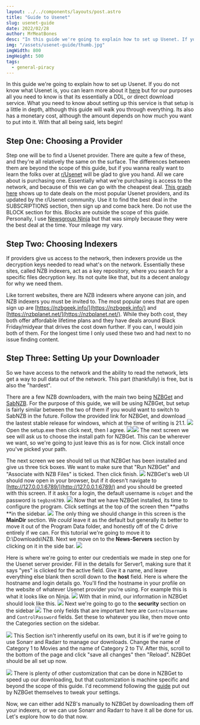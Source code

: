 ```yaml
---
layout: ../../components/layouts/post.astro
title: "Guide to Usenet"
slug: usenet-guide
date: 2022/02/28
author: MrMeatBones
desc: "In this guide we're going to explain how to set up Usenet. If you do not know what Usenet is, you can learn more about it here but for our purposes all you need to know is that its essentially a DDL, or direct download service."
img: "/assets/usenet-guide/thumb.jpg"
imgWidth: 800
imgHeight: 500
tags:
  - general-piracy
---
```


In this guide we're going to explain how to set up Usenet. If you do not know what Usenet is, you can learn more about it [here](https://en.wikipedia.org/wiki/Usenet) but for our purposes all you need to know is that its essentially a DDL, or direct download service. What you need to know about setting up this service is that setup is a little in depth, although this guide will walk you through everything. Its also has a monetary cost, although the amount depends on how much you want to put into it. With that all being said, lets begin!

## Step One: Choosing a Provider

Step one will be to find a Usenet provider. There are quite a few of these, and they're all relatively the same on the surface. The differences between them are beyond the scope of this guide, but if you wanna really want to learn the folks over at [r/Usenet](https://www.reddit.com/r/usenet/) will be glad to give you hand. All we care about is purchasing one. Essentially what we're purchasing is access to the network, and because of this we can go with the cheapest deal. [This graph here](https://www.reddit.com/r/usenet/wiki/providerdeals/) shows up to date deals on the most popular Usenet providers, and its updated by the r/Usenet community. Use it to find the best deal in the SUBSCRIPTIONS section, then sign up and come back here. Do not use the BLOCK section for this. Blocks are outside the scope of this guide. Personally, I use [Newsgroup Ninja](https://www.newsgroup.ninja/en) but that was simply because they were the best deal at the time. Your mileage my vary.

## Step Two: Choosing Indexers

If providers give us access to the network, then indexers provide us the decryption keys needed to read what's on the network. Essentially these sites, called NZB indexers, act as a key repository, where you search for a specific files decryption key. Its not quite like that, but its a decent analogy for why we need them.

Like torrent websites, there are NZB indexers where anyone can join, and NZB indexers you must be invited to. The most popular ones that are open sign up are [https://nzbgeek.info/](https://nzbgeek.info/) and [https://nzbplanet.net/](https://nzbplanet.net/). While they both cost, they both offer affordable lifetime plans and they have deals around Black Friday/midyear that drives the cost down further. If you can, I would join both of them. For the longest time I only used these two and had next to no issue finding content.

## Step Three: Setting Up your Downloader

So we have access to the network and the ability to read the network, lets get a way to pull data out of the network. This part (thankfully) is free, but is also the "hardest".

There are a few NZB downloaders, with the main two being [NZBGet](https://nzbget.net/download) and [SabNZB](https://sabnzbd.org/). For the purpose of this guide, we will be using NZBGet, but setup is fairly similar between the two of them if you would want to switch to SabNZB in the future. Follow the provided link for NZBGet, and download the lastest stable release for windows, which at the time of writing is 21.1.
![](/assets/usenet-guide/image-20.png)
Open the setup.exe then click next, then I agree.
![](/assets/usenet-guide/image-24.png)![](/assets/usenet-guide/image-25.png)
The next screen we see will ask us to choose the install path for NZBGet. This can be wherever we want, so we're going to just leave this as is for now. Click install once you've picked your path.

The next screen we see should tell us that NZBGet has been installed and give us three tick boxes. We want to make sure that "Run NZBGet" and "Associate with NZB Files" is ticked. Then click finish.
![](/assets/usenet-guide/image-26.png)
NZBGet's web UI should now open in your browser, but if it doesn't navigate to [http://127.0.0.1:6789/](http://127.0.0.1:6789/) and you should be greeted with this screen. If it asks for a login, the default username is `nzbget` and the password is `tegbzn6789`.
![](/assets/usenet-guide/image-29.png)
Now that we have NZBGet installed, its time to configure the program. Click settings at the top of the screen then **paths **in the sidebar.
![](/assets/usenet-guide/image-30.png)
The only thing we should change in this screen is the **MainDir** section. We *could* leave it as the default but generally its better to move it out of the Program Data folder, and honestly off of the C drive entirely if we can. For this tutorial we're going to move it to D:\Downloads\NZB. Next we move on to the **News-Servers** section by clicking on it in the side bar.
![](/assets/usenet-guide/image-31.png)

Here is where we're going to enter our credentials we made in step one for the Usenet server provider. Fill in the details for Server1, making sure that it says "yes" is clicked for the active field. Give it a name, and leave everything else blank then scroll down to the **host** field. Here is where the hostname and login details go. You'll find the hostname in your profile on the website of whatever Usenet provider you're using. For example this is what it looks like on Ninja.
![](/assets/usenet-guide/Screenshot_1-3.png)
With that in mind, our information in NZBGet should look like this.
![](/assets/usenet-guide/Screenshot_1-4.png)
Next we're going to go to the **security** section on the sidebar
![](/assets/usenet-guide/image-32.png)
The only fields that are important here are `ControlUsername` and `ControlPassword` fields. Set these to whatever you like, then move onto the Categories section on the sidebar.

![](/assets/usenet-guide/Screenshot_1-5.png)
This Section isn't inherently useful on its own, but it is if we're going to use Sonarr and Radarr to manage our downloads. Change the name of Category 1 to Movies and the name of Category 2 to TV. After this, scroll to the bottom of the page and click "save all changes" then "Reload". NZBGet should be all set up now.

![](/assets/usenet-guide/Screenshot_2-3.png)
There is plenty of other customization that can be done in NZBGet to speed up our downloading, but that customization is machine specific and beyond the scope of this guide. I'd recommend following the [guide](https://nzbget.net/performance-tips) put out by NZBGet themselves to tweak your settings.

Now, we can either add NZB's manually to NZBGet by downloading them off your indexers, or we can use Sonarr and Radarr to have it all be done for us. Let's explore how to do that now.
